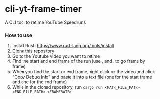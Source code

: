 # cli-yt-frame-timer
A CLI tool to retime YouTube Speedruns
### How to use
1. Install Rust: https://www.rust-lang.org/tools/install
2. Clone this repository
4. Go to the Youtube video you want to retime
5. Find the start and end frame of the run (use , and . to go frame by frame)
6. When you find the start or end frame, right click on the video and click "Copy Debug Info" and paste it into a text file (one for the start frame and one for the end frame)
4. While in the cloned repository, run `cargo run <PATH_FILE_PATH> <END_FILE_PATH> <FRAMERATE>`